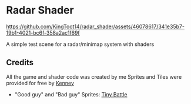# Radar Shader
https://github.com/KingToot14/radar_shader/assets/46078617/341e35b7-19b1-4021-bc6f-358a2ac1f69f

 A simple test scene for a radar/minimap system with shaders

## Credits
All the game and shader code was created by me
Sprites and Tiles were provided for free by [Kenney](kenney.nl)
 - "Good guy" and "Bad guy" Sprites: [Tiny Battle]((https://kenney.nl/assets/tiny-battle))
